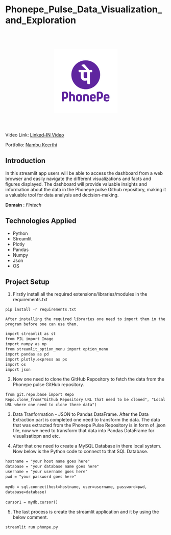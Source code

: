 <h1> Phonepe_Pulse_Data_Visualization_and_Exploration  </h1>


<h1 align="center">
  <br>
  <a href=""><img src="images/phonepe2.png" alt="Phonepe Pulse Data Visualization" width="200"></a>
  <br>
  <br>
</h1>


<p align="center">
  <a href="#Introduction"></a> 
  <a href="#Technologies Applied"></a> 
</p>

Video Link: [Linked-IN Video](https://www.linkedin.com/posts/keerthi-r-9b8839283_project-name-phonepe-pulse-data-visualization-activity-7296601209677787136-LPuf?utm_source=share&utm_medium=member_desktop&rcm=ACoAAEUARVwBltI0ri4ApeK7YzcbHxGViaHfWEM)

Portfolio: [Nambu Keerthi](https://portfolio-b5zieg8xn5nhwau5b4bhp8.streamlit.app/)

## Introduction 
In this streamlit app users will be able to access the dashboard from a web browser and easily navigate the different visualizations and facts and figures displayed. The dashboard will provide valuable insights and information about the data in the Phonepe pulse Github repository, making it a valuable tool for data analysis and decision-making.

**Domain** : *Fintech*

## Technologies Applied
* Python
* Streamlit 
* Plotly 
* Pandas
* Numpy
* Json
* OS


## Project Setup
1. Firstly install all the required extensions/libraries/modules in the requirements.txt
```
pip install -r requirements.txt
```
    After installing the required libraries one need to import them in the program before one can use them.
```
import streamlit as st
from PIL import Image
import numpy as np
from streamlit_option_menu import option_menu
import pandas as pd
import plotly.express as px
import os
import json

```
   
2. Now one need to clone the GitHub Repository to fetch the data from the Phonepe pulse GitHub repository.
```
from git.repo.base import Repo
Repo.clone_from("Github Repository URL that need to be cloned", "Local URL where one need to clone there data")

```

3. Data Tranformation - JSON to Pandas DataFrame. After the Data Extraction part is completed one need to transform the data. The data that was extracted from the Phonepe Pulse Repository is in form of .json file, now we need to transform that data into Pandas DataFrame for visualisatiopn and etc.

4. After that one need to create a MySQL Database in there local system. Now below is the Python code to connect to that SQL Database.
```
hostname = "your host name goes here"
database = "your database name goes here"
username = "your username goes here"
pwd = "your password goes here"

mydb = sql.connect(host=hostname, user=username, password=pwd, database=database)
                   
cursor1 = mydb.cursor()
```

5. The last process is create the streamlit application and it by using the below comment. 
```
streamlit run phonpe.py
```
